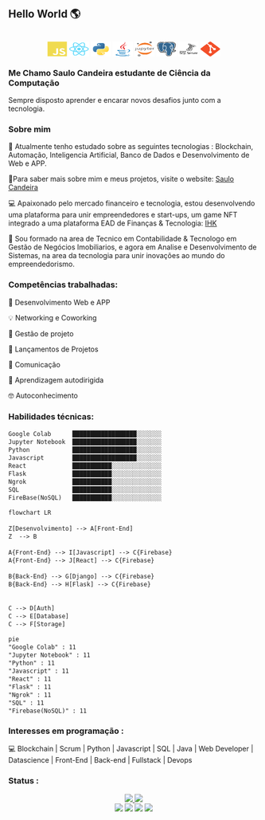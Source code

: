 ## Hello World 🌎
<div style="display: inline_block" align="center"><br>
  <img align="center" alt="Saulo-Js" height="30" width="40" src="https://raw.githubusercontent.com/devicons/devicon/master/icons/javascript/javascript-plain.svg">
  <img align="center" alt="Saulo-React" height="30" width="40" src="https://raw.githubusercontent.com/devicons/devicon/master/icons/react/react-original.svg">
  <img align="center" alt="Saulo-Python" height="30" width="40" src="https://raw.githubusercontent.com/devicons/devicon/master/icons/python/python-original.svg">
  <img align="center" alt="Saulo-Java" height="30" width="40" src="https://raw.githubusercontent.com/devicons/devicon/master/icons/java/java-original.svg">
  <img align="center" alt="Saulo-Java" height="30" width="40" src="https://raw.githubusercontent.com/devicons/devicon/master/icons/jupyter/jupyter-original-wordmark.svg">
  <img align="center" alt="Saulo-Java" height="30" width="40" src="https://raw.githubusercontent.com/devicons/devicon/master/icons/postgresql/postgresql-original.svg">
  <img align="center" alt="Saulo-Java" height="30" width="40" src="https://raw.githubusercontent.com/devicons/devicon/master/icons/microsoftsqlserver/microsoftsqlserver-plain-wordmark.svg" />
  <img align="center" alt="Saulo-Java" height="30" width="40" src="https://raw.githubusercontent.com/devicons/devicon/master/icons/git/git-original.svg" />
</div>

### Me Chamo Saulo Candeira estudante de Ciência da Computação 

Sempre disposto aprender e encarar novos desafios junto com a tecnologia.

### Sobre mim

 📝 Atualmente tenho estudado sobre as seguintes tecnologias : Blockchain, Automação, Inteligencia Artificial, Banco de Dados e Desenvolvimento de Web e APP.
 
 🎈Para saber mais sobre mim e meus projetos, visite o website: [Saulo Candeira](https://saulocandeira.github.io/founder/) 

 💻 Apaixonado pelo mercado financeiro e tecnologia, estou desenvolvendo uma plataforma para unir empreendedores e start-ups, um game NFT integrado a uma plataforma EAD de Finanças & Tecnologia: [IHK](https://saulocandeira.github.io/Institute/) 

 🚩 Sou formado na area de Tecnico em Contabilidade & Tecnologo em Gestão de Negócios Imobiliarios, e agora em Analise e Desenvolvimento de Sistemas, na area da tecnologia para unir inovações ao mundo do empreendedorismo.
 


###  Competências trabalhadas: 
 
📝 Desenvolvimento Web e APP

💡 Networking e Coworking

💼 Gestão de projeto 

🚀 Lançamentos de Projetos

💬 Comunicação

📖 Aprendizagem autodirigida

🤓 Autoconhecimento

### Habilidades técnicas:

<!--START_SECTION:waka-->
```text
Google Colab      ██████████████████░░░░░░░ 
Jupyter Notebook  ██████████████████░░░░░░░
Python            ██████████████████░░░░░░░ 
Javascript        ██████████████████░░░░░░░
React             ███████████░░░░░░░░░░░░░░
Flask             ███████████░░░░░░░░░░░░░░
Ngrok             ███████████░░░░░░░░░░░░░░ 
SQL               ███████████░░░░░░░░░░░░░░ 
FireBase(NoSQL)   ███████████░░░░░░░░░░░░░░ 
```

```mermaid
flowchart LR

Z[Desenvolvimento] --> A[Front-End]
Z  --> B

A{Front-End} --> I[Javascript] --> C{Firebase}
A{Front-End} --> J[React] --> C{Firebase}

B{Back-End} --> G[Django] --> C{Firebase}
B{Back-End} --> H[Flask] --> C{Firebase}


C --> D[Auth]
C --> E[Database]
C --> F[Storage]
```
```mermaid
pie
"Google Colab" : 11
"Jupyter Notebook" : 11
"Python" : 11
"Javascript" : 11
"React" : 11
"Flask" : 11
"Ngrok" : 11
"SQL" : 11
"Firebase(NoSQL)" : 11
```

### Interesses em programação :

💻 Blockchain | Scrum | Python | Javascript | SQL | Java | Web Developer | Datascience | Front-End | Back-end | Fullstack | Devops

### Status :
<div align="center">
  <a href="https://github.com/saulocandeira">
  <img height="180em" src="https://github-readme-stats.vercel.app/api?username=saulocandeira&show_icons=true&theme=dracula&include_all_commits=true&count_private=true"/>
  <img height="180em" src="https://github-readme-stats.vercel.app/api/top-langs/?username=saulocandeira&layout=compact&langs_count=7&theme=dracula"/>
</div>
  
<div align="center"> 
  <a href="https://www.youtube.com/channel/UChP6kSt8gVT92irS_UeoGEw" target="_blank"><img src="https://img.shields.io/badge/YouTube-FF0000?style=for-the-badge&logo=youtube&logoColor=white" target="_blank"></a>
  <a href="https://instagram.com/saulocandeira" target="_blank"><img src="https://img.shields.io/badge/-Instagram-%23E4405F?style=for-the-badge&logo=instagram&logoColor=white" target="_blank"></a>
  <a href = "mailto:saulolsc@gmail.com"><img src="https://img.shields.io/badge/-Gmail-%23333?style=for-the-badge&logo=gmail&logoColor=white" target="_blank"></a>
  <a href="https://www.linkedin.com/in/saulocandeira" target="_blank"><img src="https://img.shields.io/badge/-LinkedIn-%230077B5?style=for-the-badge&logo=linkedin&logoColor=white" target="_blank"></a> 
</div>
 
